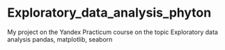 # Exploratory_data_analysis_phyton
My project on the Yandex Practicum course on the topic Exploratory data analysis
pandas,  matplotlib, seaborn
